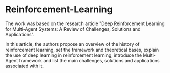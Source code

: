 # Reinforcement-Learning

The work was based on the research article "Deep Reinforcement Learning for Multi-Agent Systems: A Review of Challenges, Solutions and Applications". 

In this article, the authors propose an overview of the history of reinforcement learning, set the framework and theoretical bases, explain the use of deep learning in reinforcement learning, introduce the Multi-Agent framework and list the main challenges, solutions and applications associated with it.
